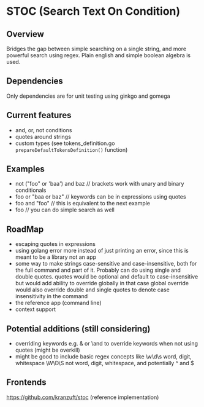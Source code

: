 # STOC (Search Text On Condition)

## Overview

Bridges the gap between simple searching on a single string, and more powerful search using regex.
Plain english and simple boolean algebra is used.

## Dependencies

Only dependencies are for unit testing using ginkgo and gomega

## Current features

- and, or, not conditions
- quotes around strings
- custom types (see tokens_definition.go ```prepareDefaultTokensDefinition()``` function)

## Examples

- not ("foo" or 'baa') and baz // brackets work with unary and binary conditionals
- foo or "baa or baz" // keywords can be in expressions using quotes
- foo and "foo" // this is equivalent to the next example
- foo // you can do simple search as well

## RoadMap

- escaping quotes in expressions
- using golang error more instead of just printing an error, since this is meant to be a library not an app
- some way to make strings case-sensitive and case-insensitive, both for the full command and part of it.
  Probably can do using single and double quotes. quotes would be optional and default to case-insensitive
  but would add ability to override globally in that case global override would also override double and single quotes
  to denote case insensitivity in the command
- the reference app (command line)
- context support

## Potential additions (still considering)

- overriding keywords e.g. \& or \and to override keywords when not using quotes (might be overkill)
- might be good to include basic regex concepts like \w\d\s word, digit, whitespace \W\D\S not word, digit,
  whitespace, and potentially ^ and $

## Frontends

https://github.com/kranzuft/stoc (reference implementation)
